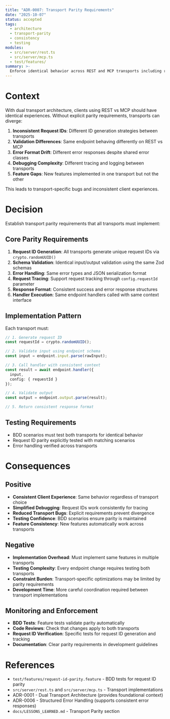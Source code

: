 ```yaml
---
title: "ADR-0007: Transport Parity Requirements"
date: "2025-10-07"
status: accepted
tags:
  - architecture
  - transport-parity
  - consistency
  - testing
modules:
  - src/server/rest.ts
  - src/server/mcp.ts
  - test/features/
summary: >-
  Enforce identical behavior across REST and MCP transports including request ID generation, validation, error handling, and request tracing for consistent client experience.
---
```


# Context

With dual transport architecture, clients using REST vs MCP should have identical experiences. Without explicit parity requirements, transports can diverge:

1. **Inconsistent Request IDs**: Different ID generation strategies between transports
2. **Validation Differences**: Same endpoint behaving differently on REST vs MCP
3. **Error Format Drift**: Different error responses despite shared error classes
4. **Debugging Complexity**: Different tracing and logging between transports
5. **Feature Gaps**: New features implemented in one transport but not the other

This leads to transport-specific bugs and inconsistent client experiences.

# Decision

Establish transport parity requirements that all transports must implement:

## Core Parity Requirements

1. **Request ID Generation**: All transports generate unique request IDs via `crypto.randomUUID()`
2. **Schema Validation**: Identical input/output validation using the same Zod schemas
3. **Error Handling**: Same error types and JSON serialization format
4. **Request Tracing**: Support request tracking through `config.requestId` parameter
5. **Response Format**: Consistent success and error response structures
6. **Handler Execution**: Same endpoint handlers called with same context interface

## Implementation Pattern

Each transport must:
```typescript
// 1. Generate request ID
const requestId = crypto.randomUUID();

// 2. Validate input using endpoint schema
const input = endpoint.input.parse(rawInput);

// 3. Call handler with consistent context
const result = await endpoint.handler({ 
  input, 
  config: { requestId } 
});

// 4. Validate output
const output = endpoint.output.parse(result);

// 5. Return consistent response format
```

## Testing Requirements

- BDD scenarios must test both transports for identical behavior
- Request ID parity explicitly tested with matching scenarios
- Error handling verified across transports

# Consequences

## Positive

- **Consistent Client Experience**: Same behavior regardless of transport choice
- **Simplified Debugging**: Request IDs work consistently for tracing
- **Reduced Transport Bugs**: Explicit requirements prevent divergence
- **Testing Confidence**: BDD scenarios ensure parity is maintained
- **Feature Consistency**: New features automatically work across transports

## Negative

- **Implementation Overhead**: Must implement same features in multiple transports
- **Testing Complexity**: Every endpoint change requires testing both transports
- **Constraint Burden**: Transport-specific optimizations may be limited by parity requirements
- **Development Time**: More careful coordination required between transport implementations

## Monitoring and Enforcement

- **BDD Tests**: Feature tests validate parity automatically
- **Code Reviews**: Check that changes apply to both transports
- **Request ID Verification**: Specific tests for request ID generation and tracking
- **Documentation**: Clear parity requirements in development guidelines

# References

- `test/features/request-id-parity.feature` - BDD tests for request ID parity
- `src/server/rest.ts` and `src/server/mcp.ts` - Transport implementations
- ADR-0001 - Dual Transport Architecture (provides foundational context)
- ADR-0006 - Structured Error Handling (supports consistent error responses)
- `docs/LESSONS_LEARNED.md` - Transport Parity section